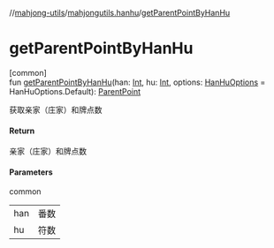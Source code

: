 //[mahjong-utils](../../index.md)/[mahjongutils.hanhu](index.md)/[getParentPointByHanHu](get-parent-point-by-han-hu.md)

# getParentPointByHanHu

[common]\
fun [getParentPointByHanHu](get-parent-point-by-han-hu.md)(han: [Int](https://kotlinlang.org/api/latest/jvm/stdlib/kotlin/-int/index.html), hu: [Int](https://kotlinlang.org/api/latest/jvm/stdlib/kotlin/-int/index.html), options: [HanHuOptions](-han-hu-options/index.md) = HanHuOptions.Default): [ParentPoint](-parent-point/index.md)

获取亲家（庄家）和牌点数

#### Return

亲家（庄家）和牌点数

#### Parameters

common

| | |
|---|---|
| han | 番数 |
| hu | 符数 |
